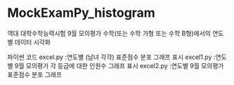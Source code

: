 # MockExamPy_histogram
역대 대학수학능력시험 9월 모의평가 수학(또는 수학 가형 또는 수학 B형)에서의 연도별 데이터 시각화

파이썬 코드
excel.py :연도별 (남녀 각각) 표준점수 분포 그래프 표시
excel1.py :연도별 9월 모의평가 각 등급에 대한 인원수 그래프 표시
excel2.py :연도별 9월 모의평가 표준점수 분포 그래프
